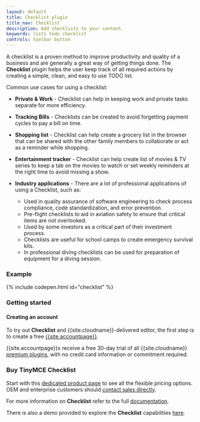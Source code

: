 ```yaml
---
layout: default
title: Checklist plugin
title_nav: Checklist
description: Add checklists to your content.
keywords: lists todo checklist
controls: toolbar button
---
```


A checklist is a proven method to improve productivity and quality of a business and are generally a great way of getting things done. The **Checklist** plugin helps the user keep track of all required actions by creating a simple, clean, and easy to use TODO list.

Common use cases for using a checklist:

* **Private & Work** - Checklist can help in keeping work and private tasks separate for more efficiency.
* **Tracking Bills** - Checklists can be created to avoid forgetting payment cycles to pay a bill on time.
* **Shopping list** - Checklist can help create a grocery list in the browser that can be shared with the other family members to collaborate or act as a reminder while shopping.
* **Entertainment tracker** - Checklist can help create list of movies & TV series to keep a tab on the movies to watch or set weekly reminders at the right time to avoid missing a show.
* **Industry applications** - There are a lot of professional applications of using a Checklist, such as:

  * Used in quality assurance of software engineering to check process compliance, code standardization, and error prevention.
  * Pre-flight checklists to aid in aviation safety to ensure that critical items are not overlooked.
  * Used by some investors as a critical part of their investment process.
  * Checklists are useful for school camps to create emergency survival kits.
  * In professional diving checklists can be used for preparation of equipment for a diving session.

### Example

{% include codepen.html id="checklist" %}

### Getting started

#### Creating an account

To try out **Checklist** and {{site.cloudname}}-delivered editor, the first step is to create a free [{{site.accountpage}}]({{site.accountsignup}}).

{{site.accountpage}}s receive a free 30-day trial of all {{site.cloudname}} [premium plugins]({{site.cloudextensions}}), with no credit card information or commitment required.


### Buy TinyMCE Checklist

Start with this [dedicated product page]({{site.productpages}}/checklist/) to see all the flexible pricing options. OEM and enterprise customers should [contact sales directly]({{site.contactpage}}).

For more information on **Checklist** refer to the full [documentation]({{site.baseurl}}/plugins/checklist/).

There is also a demo provided to explore the **Checklist** capabilities [here]({{site.baseurl}}/demo/checklist/).
